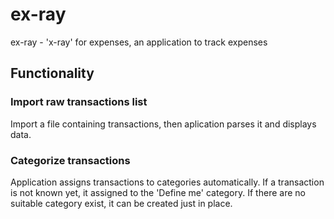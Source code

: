 # ex-ray
ex-ray - 'x-ray' for expenses, an application to track expenses

## Functionality
### Import raw transactions list
Import a file containing transactions, then aplication parses it and displays data.
### Categorize transactions
Application assigns transactions to categories automatically.
If a transaction is not known yet, it assigned to the 'Define me' category.
If there are no suitable category exist, it can be created just in place.
